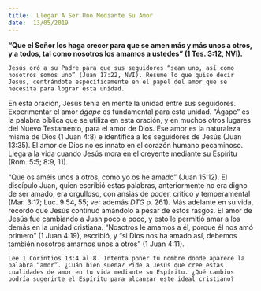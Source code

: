 ```yaml
---
title:  Llegar A Ser Uno Mediante Su Amor
date:  13/05/2019
---
```


**“Que el Señor los haga crecer para que se amen más y más unos a otros, y a todos, tal como nosotros los amamos a ustedes” (1 Tes. 3:12, NVI).**

`Jesús oró a su Padre para que sus seguidores “sean uno, así como nosotros somos uno” (Juan 17:22, NVI). Resume lo que quiso decir Jesús, centrándote específicamente en el papel del amor que se necesita para lograr esta unidad.`

En esta oración, Jesús tenía en mente la unidad entre sus seguidores. Experimentar el amor _ágape_ es fundamental para esta unidad. “Ágape” es la palabra bíblica que se utiliza en esta oración, y en muchos otros lugares del Nuevo Testamento, para el amor de Dios. Ese amor es la naturaleza misma de Dios (1 Juan 4:8) e identifica a los seguidores de Jesús (Juan 13:35). El amor de Dios no es innato en el corazón humano pecaminoso. Llega a la vida cuando Jesús mora en el creyente mediante su Espíritu (Rom. 5:5; 8:9, 11).

“Que os améis unos a otros, como yo os he amado” (Juan 15:12). El discípulo Juan, quien escribió estas palabras, anteriormente no era digno de ser amado; era orgulloso, con ansias de poder, crítico y temperamental (Mar. 3:17; Luc. 9:54, 55; ver además _DTG_ p. 261). Más adelante en su vida, recordó que Jesús continuó amándolo a pesar de estos rasgos. El amor de Jesús fue cambiando a Juan poco a poco, y esto le permitió amar a los demás en la unidad cristiana. “Nosotros le amamos a él, porque él nos amó primero” (1 Juan 4:19), escribió, y “si Dios nos ha amado así, debemos también nosotros amarnos unos a otros” (1 Juan 4:11).

`Lee 1 Corintios 13:4 al 8. Intenta poner tu nombre donde aparece la palabra “amor”. ¿Cuán bien suena? Pide a Jesús que cree estas cualidades de amor en tu vida mediante su Espíritu. ¿Qué cambios podría sugerirte el Espíritu para alcanzar este ideal cristiano?`